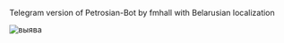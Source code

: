 Telegram version of Petrosian-Bot by fmhall with Belarusian localization

![выява](https://github.com/user-attachments/assets/ef5d5f53-3004-469d-bf5c-e2a89515b6b1)

